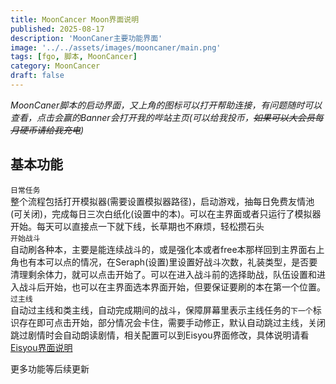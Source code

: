 ```yaml
---
title: MoonCancer Moon界面说明
published: 2025-08-17
description: 'MoonCaner主要功能界面'
image: '../../assets/images/mooncaner/main.png'
tags: [fgo, 脚本, MoonCancer]
category: MoonCancer
draft: false
---
```


*MoonCaner脚本的启动界面，又上角的图标可以打开帮助连接，有问题随时可以查看，点击会赢的Banner会打开我的哔站主页(可以给我投币，~~如果可以大会员每月硬币请给我充电~~)*<br>

## 基本功能
`日常任务`<br>
整个流程包括打开模拟器(需要设置模拟器路径)，启动游戏，抽每日免费友情池(可关闭)，完成每日三次白纸化(设置中的本)。可以在主界面或者只运行了模拟器开始。每天可以直接点一下就下线，长草期也不麻烦，轻松攒石头<br>
`开始战斗`<br>
自动刷各种本，主要是能连续战斗的，或是强化本或者free本那样回到主界面右上角也有本可以点的情况，在Seraph(设置)里设置好战斗次数，礼装类型，是否要清理剩余体力，就可以点击开始了。可以在进入战斗前的选择助战，队伍设置和进入战斗后开始，也可以在主界面选本界面开始，但要保证要刷的本在第一个位置。<br>
`过主线`<br>
自动过主线和类主线，自动完成期间的战斗，保障屏幕里表示主线任务的`下一个`标识存在即可点击开始，部分情况会卡住，需要手动修正，默认自动跳过主线，关闭跳过剧情时会自动朗读剧情，相关配置可以到Eisyou界面修改，具体说明请看[Eisyou界面说明](../mooncancer4)<br>


更多功能等后续更新
